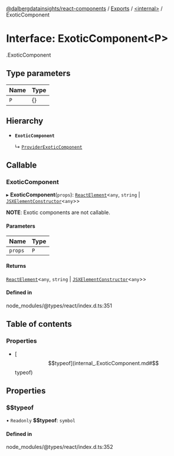[@dalbergdatainsights/react-components](../README.md) / [Exports](../modules.md) / [<internal\>](../modules/internal_.md) / ExoticComponent

# Interface: ExoticComponent<P\>

[<internal>](../modules/internal_.md).ExoticComponent

## Type parameters

| Name | Type |
| :------ | :------ |
| `P` | {} |

## Hierarchy

- **`ExoticComponent`**

  ↳ [`ProviderExoticComponent`](internal_.ProviderExoticComponent.md)

## Callable

### ExoticComponent

▸ **ExoticComponent**(`props`): [`ReactElement`](internal_.ReactElement.md)<`any`, `string` \| [`JSXElementConstructor`](../modules/internal_.md#jsxelementconstructor)<`any`\>\>

**NOTE**: Exotic components are not callable.

#### Parameters

| Name | Type |
| :------ | :------ |
| `props` | `P` |

#### Returns

[`ReactElement`](internal_.ReactElement.md)<`any`, `string` \| [`JSXElementConstructor`](../modules/internal_.md#jsxelementconstructor)<`any`\>\>

#### Defined in

node_modules/@types/react/index.d.ts:351

## Table of contents

### Properties

- [$$typeof](internal_.ExoticComponent.md#$$typeof)

## Properties

### $$typeof

• `Readonly` **$$typeof**: `symbol`

#### Defined in

node_modules/@types/react/index.d.ts:352
